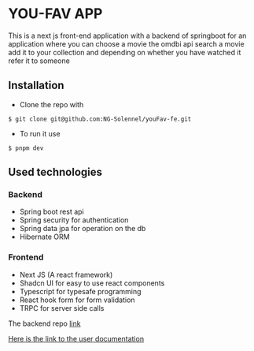 # YOU-FAV APP

This is a next js front-end application with a backend of springboot for an application where you can choose a movie the omdbi api search a movie add it to your collection and depending on whether you have watched it refer it to someone

## Installation

- Clone the repo with

```
$ git clone git@github.com:NG-Solennel/youFav-fe.git
```

- To run it use

```
$ pnpm dev
```

## Used technologies

### Backend

- Spring boot rest api
- Spring security for authentication
- Spring data jpa for operation on the db
- Hibernate ORM

### Frontend

- Next JS (A react framework)
- Shadcn UI for easy to use react components
- Typescript for typesafe programming
- React hook form for form validation
- TRPC for server side calls

The backend repo [link](https://github.com/NG-Solennel/book-chat-bc)

[Here is the link to the user documentation](https://docs.google.com/document/d/1gySWBfx35eKjnOhLykcXw7Pq4nDFkESIKCPJxogiKdU/edit)
